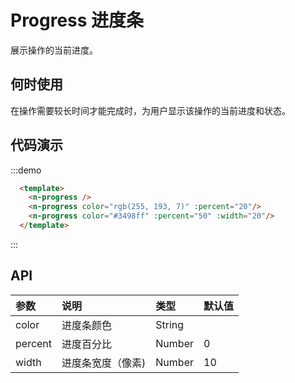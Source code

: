 # Progress 进度条
展示操作的当前进度。

## 何时使用
在操作需要较长时间才能完成时，为用户显示该操作的当前进度和状态。

## 代码演示
:::demo
```html
  <template>
    <n-progress />
    <n-progress color="rgb(255, 193, 7)" :percent="20"/>
    <n-progress color="#3498ff" :percent="50" :width="20"/>
  </template>

```
:::

## API

| 参数 | 说明 | 类型 | 默认值 |
| :--- | :--- | :--- | :--- |
| color | 进度条颜色 | String | |
| percent | 进度百分比 | Number | 0 |
| width | 进度条宽度（像素) | Number | 10 |
